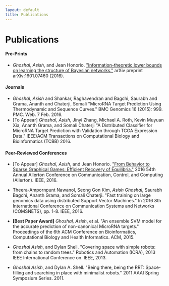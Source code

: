 ```yaml
---
layout: default
title: Publications
---
```

<div class="post">
	<h1 class="pageTitle">Publications</h1>
</div>

#### Pre-Prints
* *Ghoshal, Asish*, and Jean Honorio.
["Information-theoretic lower bounds on learning the structure of Bayesian networks."](https://arxiv.org/abs/1601.07460) arXiv preprint arXiv:1601.07460 (2016).

#### Journals
* *Ghoshal, Asish* and Shankar, Raghavendran and Bagchi, Saurabh and Grama, Ananth and Chaterji, Somali "MicroRNA Target Prediction Using Thermodynamic and Sequence Curves." BMC Genomics 16 (2015): 999. PMC. Web. 7 Feb. 2016.
* [To Appear] *Ghoshal, Asish*, Jinyi Zhang, Michael A. Roth, Kevin Muyuan Xia, Ananth Grama, and Somali Chaterji "A Distributed Classifier for MicroRNA Target Prediction with Validation through TCGA Expression Data." IEEE/ACM Transactions on Computational Biology and Bioinformatics (TCBB) 2016.

#### Peer-Reviewed Conferences
* [To Appear] *Ghoshal, Asish*, and Jean Honorio. ["From Behavior to Sparse Graphical Games: Efficient Recovery of Equilibria."](https://arxiv.org/abs/1607.02959) 2016 54th Annual Allerton Conference on Communication, Control, and Computing (Allerton). IEEE, 2016.

* Theera-Ampornpunt Nawanol, Seong Gon Kim, *Asish Ghoshal*, Saurabh Bagchi, Ananth Grama, and Somali Chaterji. "Fast training on large genomics data using distributed Support Vector Machines." In 2016 8th International Conference on Communication Systems and Networks (COMSNETS), pp. 1-8. IEEE, 2016.

* **[Best Paper Award]** *Ghoshal, Asish*, et al. "An ensemble SVM model for the accurate prediction of non-canonical MicroRNA targets." Proceedings of the 6th ACM Conference on Bioinformatics, Computational Biology and Health Informatics. ACM, 2015.

* *Ghoshal Asish*, and Dylan Shell. "Covering space with simple robots: from chains to random trees." Robotics and Automation (ICRA), 2013 IEEE International Conference on. IEEE, 2013.

* *Ghoshal Asish*, and Dylan A. Shell. "Being there, being the RRT: Space-filling and searching in place with minimalist robots." 2011 AAAI Spring Symposium Series. 2011.


